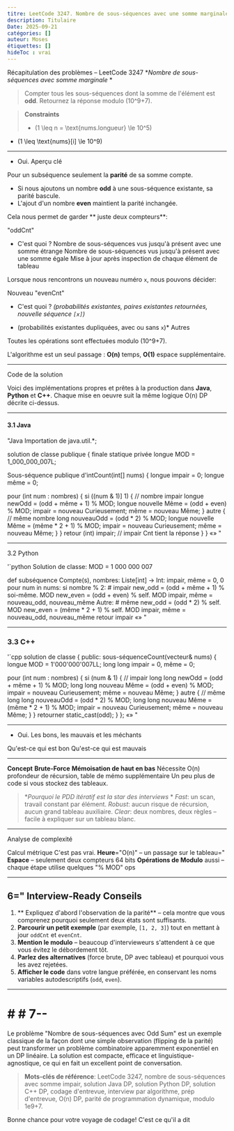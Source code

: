 ```yaml
---
titre: LeetCode 3247. Nombre de sous-séquences avec une somme marginale -
description: Titulaire
Date: 2025-09-21
catégories: []
auteur: Moses
étiquettes: []
hideToc : vrai
---
```

Récapitulation des problèmes – LeetCode 3247
**Nombre de sous-séquences avec somme marginale* *
> Compter tous les sous-séquences dont la somme de l'élément est **odd**.
> Retournez la réponse modulo \(10^9+7\).

> **Constraints**
> - \(1 \leq n = \text{nums.longueur} \le 10^5\)
- \(1 \leq \text{nums}[i] \le 10^9\)

---

- Oui. Aperçu clé

Pour un subséquence seulement la **parité** de sa somme compte.

* Si nous ajoutons un nombre **odd** à une sous-séquence existante, sa parité bascule.
* L'ajout d'un nombre **even** maintient la parité inchangée.

Cela nous permet de garder ** juste deux compteurs**:

"oddCnt"
- C'est quoi ?
Nombre de sous-séquences vus jusqu'à présent avec une somme étrange Nombre de sous-séquences vus jusqu'à présent avec une somme égale Mise à jour après inspection de chaque élément de tableau

Lorsque nous rencontrons un nouveau numéro `x`, nous pouvons décider:

Nouveau "evenCnt"
- C'est quoi ?
*(probabilités existantes, paires existantes retournées, nouvelle séquence `[x]`)*
* (probabilités existantes dupliquées, avec ou sans `x`)* Autres

Toutes les opérations sont effectuées modulo \(10^9+7\).

L'algorithme est un seul passage : **O(n)** temps, **O(1)** espace supplémentaire.

---

Code de la solution

Voici des implémentations propres et prêtes à la production dans **Java**, **Python** et **C++**.
Chaque mise en oeuvre suit la même logique O(n) DP décrite ci-dessus.

---

#### 3.1 Java

"Java
Importation de java.util.*;

solution de classe publique {
finale statique privée longue MOD = 1_000_000_007L;

Sous-séquence publique d'intCount(int[] nums) {
longue impair = 0;
longue même = 0;

pour (int num : nombres) {
si ((num & 1)] 1) { // nombre impair
longue newOdd = (odd + même + 1) % MOD;
longue nouvelle Même = (odd + even) % MOD;
impair = nouveau Curieusement;
même = nouveau Même;
} autre { // même nombre
long nouveauOdd = (odd * 2) % MOD;
longue nouvelle Même = (même * 2 + 1) % MOD;
impair = nouveau Curieusement;
même = nouveau Même;
}
}
retour (int) impair; // impair Cnt tient la réponse
}
}
«» "

---

3.2 Python

'`python
Solution de classe:
MOD = 1 000 000 007

def subséquence Compte(s), nombres: Liste[int] -> Int:
impair, même = 0, 0
pour num in nums:
si nombre % 2: # impair
new_odd = (odd + même + 1) % soi-même. MOD
new_even = (odd + even) % self. MOD
impair, même = nouveau_odd, nouveau_même
Autre: # même
new_odd = (odd * 2) % self. MOD
new_even = (même * 2 + 1) % self. MOD
impair, même = nouveau_odd, nouveau_même
retour impair
«» "

---

### 3.3 C++

'`cpp
solution de classe {
public:
sous-séquenceCount(vecteur<int>& nums) {
longue MOD = 1'000'000'007LL;
long long impair = 0, même = 0;

pour (int num : nombres) {
si (num & 1) { // impair
long long newOdd = (odd + même + 1) % MOD;
long long nouveau Même = (odd + even) % MOD;
impair = nouveau Curieusement;
même = nouveau Même;
} autre { // même
long long nouveauOdd = (odd * 2) % MOD;
long long nouveau Même = (même * 2 + 1) % MOD;
impair = nouveau Curieusement;
même = nouveau Même;
}
}
retourner static_cast<int>(odd);
}
};
«» "

---

- Oui. Les bons, les mauvais et les méchants

Qu'est-ce qui est bon Qu'est-ce qui est mauvais
-- -- -- -- -- -- -- -- -- -- -- -- -- -- -- -- -- -- -- --
**Concept**
**Brute-Force**
**Mémoisation de haut en bas** Nécessite O(n) profondeur de récursion, table de mémo supplémentaire
Un peu plus de code si vous stockez des tableaux.

> **Pourquoi le PDD itératif est la star des interviews* *
> *Fast*: un scan, travail constant par élément.
> *Robust*: aucun risque de récursion, aucun grand tableau auxiliaire.
> *Clear*: deux nombres, deux règles – facile à expliquer sur un tableau blanc.

---

Analyse de complexité

Calcul métrique
C'est pas vrai.
**Heure**="O(n)" – un passage sur le tableau="
**Espace** – seulement deux compteurs 64 bits
**Opérations de Modulo** aussi – chaque étape utilise quelques "% MOD" ops

---

## 6=" Interview-Ready Conseils

1. ** Expliquez d'abord l'observation de la parité** – cela montre que vous comprenez pourquoi seulement deux états sont suffisants.
2. **Parcourir un petit exemple** (par exemple, `[1, 2, 3]`) tout en mettant à jour `oddCnt` et `evenCnt`.
3. **Mention le modulo** – beaucoup d'intervieweurs s'attendent à ce que vous évitez le débordement tôt.
4. **Parlez des alternatives** (force brute, DP avec tableau) et pourquoi vous les avez rejetées.
5. **Afficher le code** dans votre langue préférée, en conservant les noms variables autodescriptifs (`odd`, `even`).

---

# # # 7--

Le problème "Nombre de sous-séquences avec Odd Sum" est un exemple classique de la façon dont une simple observation (flipping de la parité) peut transformer un problème combinatoire apparemment exponentiel en un DP linéaire.
La solution est compacte, efficace et linguistique-agnostique, ce qui en fait un excellent point de conversation.

> **Mots-clés de référence**: LeetCode 3247, nombre de sous-séquences avec somme impair, solution Java DP, solution Python DP, solution C++ DP, codage d'entrevue, interview par algorithme, prép d'entrevue, O(n) DP, parité de programmation dynamique, modulo 1e9+7.

Bonne chance pour votre voyage de codage! C'est ce qu'il a dit